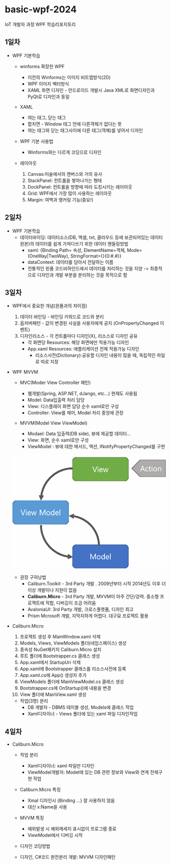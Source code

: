 # basic-wpf-2024
IoT 개발자 과정 WPF 학습리포지토리


## 1일차
- WPF 기본학습
    - winforms 확장한 WPF
        - 이전의 Winforms는 이미지 비트맵방식(2D)
        - WPF 이미지 벡터방식
        - XAML 화면 디자인 - 안드로이드 개발시 Java XML로 화면디자인과 PyQt로 디자인과 동일
        
    - XAML
        - <Window> 여는 태그, </Window> 닫는 태그
        - 합치면 <Window /> - Window 태그 안에 다른객체가 없다는 뜻 
        - 여는 태그와 닫는 태그사이에 다른 태그(객체)를 넣어서 디자인

    - WPF 기본 사용법
        - Winforms와는 다르게 코딩으로 디자인

    - 레이아웃
        1. Canvas:미술에서의 캔버스와 거의 유사
        2. StackPanel: 컨트롤을 쌓아나가는 형태
        3. DockPanel: 컨트롤을 방향에 따라 도킹시키는 레이아웃
        4. Grid: WPF에서 가장 많이 사용하는 레이아웃
        5. Margin: 여백과 앵커링 기능(중요!)


## 2일차
- WPF 기본학습
    - 데이터바이딩: 데이터소스(DB, 엑셀, txt, 클라우드 등에 보관되어있는 데이터원본)의 데이터를 쉽게 가져다쓰기 위한 데이터 핸들링방법
        - xaml: {Binding Path= 속성, ElementName=객체, Mode=(OneWay|TwoWay), StringFormat={}{0:#.#}}
        - dataContext: 데이터를 담아서 전달하는 이름
        - 전통적인 윈폼 코드비하인드에서 데이터를 처리하는 것을 지양 -> 최종적으로 디자인과 개발 부분을 분리하는 것을 목적으로 함

## 3일차
- WPF에서 중요한 개념(윈폼과의 차이점)
    1. 데이터 바인딩 - 바인딩 키워드로 코드와 분리
    2. 옵저버패턴 - 값이 변경된 사실을 사용자에게 공지 (OnPropertyChanged 이벤트)
    3. 디자인리소스 - 각 컨트롤마다 디자인(X), 리소스로 디자인 공유
        - 각 화면당 Resources: 해당 화면에만 적용가능 디자인
        - App.xaml Resources: 애플리케이션 전체 적용가능 디자인
            - 리소스사전(Dictionary):공유할 디자인 내용이 많을 때, 독립적인 파일로 따로 지정

- WPF MVVM
    - MVC(Moder View Controller 패턴)
        - 웹개발(Spring, ASP.NET, dJango, etc...) 현재도 사용됨
        - Model: Data입출력 처리 담당
        - View: 디스플레이 화면 담당 순수 xaml로만 구성
        - Controller: View를 제어, Model 처리 중앙에 관장

    - MVVM(Model View ViewModel)
        - Modael: Data 입출력(DB side), 뷰에 제공할 데이터...
        - View: 화면, 순수 xaml로만 구성
        - ViewModel : 뷰에 대한 메서드, 액션, INotifyPropertyChanged를 구현

    ![MVVM패턴](https://raw.githubusercontent.com/RiverGang/basic-wpf-2024/main/images/wpf001.png)

    - 권장 구혀낭법
        - Caliburn.Toolkit - 3rd Party 개발 . 2009년부터 시작 2014년도 이후 더이상 개발이나 지원이 없음
        - **Caliburn.Micro** - 3rd Party 개발, MVVM이 아주 간단/강력. 중소형 프로젝트에 적합, 디버깅이 조금 어려움
        - AvaloniaUI:  3rd Party 개발, 크로스플랫폼, 디자인 최고
        - Prism Mcrosoft 개발, 지막지하게 어렵다. 대구묘 프로젝트 활용 

- Caliburn.Micro
    1. 프로젝트 생성 후 MainWindow.xaml 삭제
    2. Models, Views, ViewModels 폴더(네임스페이스) 생성
    3. 종속성 NuGet패키지 Caliburn.Micro 설치
    4. 루트 폴더에 Bootstrapper.cs 클래스 생성
    5. App.xaml에서 StartupUri 삭제
    6. App.xaml에 Bootstrapper 클래스를 리소스사전에 등록
    7. App.xaml.cs에 App() 생성자 추가
    8. ViewModels 폴더에 MainViewModel.cs 클래스 생성
    9. Bootstrapper.cs에 OnStartup()에 내용을 변경
    10. View 폴더에 MainView.xaml 생성

    - 작업(3명) 분리
        - DB 개발자 - DBMS 테이블 생성, Models에 클래스 작업
        - Xaml디자이너 - Views 폴더에 있는 xaml 파일 디자인작업
    
## 4일차
- Caliburn.Micro
    - 작업 분리
        - Xaml디자이너: xaml 파일만 디자인
        - ViewModel개발자: Model에 있는 DB 관련 정보와 View와 연계 전체구현 작업

    - Caliburn.Micro 특징
        - Xmal 디자인시 {Binding ...} 잘 사용하지 않음
        - 대신 x:Name을 사용

    - MVVM 특징
        - 예외발생 시 예외메세지 표시없이 프로그램 종료
        - ViewModel에서 디버깅 시작

    - 디자인 코딩방법
    - 디자인, C#코드 완전분리 개발: MVVM 디자인패턴

